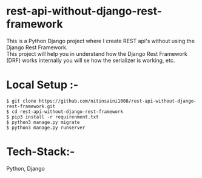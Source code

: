 # rest-api-without-django-rest-framework
This is a Python Django project where I create REST api's without using the Django Rest Framework.<br/>
This project will help you in understand how the Django Rest Framework (DRF) works internally you will se how the serializer is working, etc.

# Local Setup :-
    $ git clone https://github.com/nitinsaini1008/rest-api-without-django-rest-framework.git
    $ cd rest-api-without-django-rest-framework
    $ pip3 install -r requirenment.txt
    $ python3 manage.py migrate
    $ python3 manage.py runserver


# Tech-Stack:-
Python, Django

